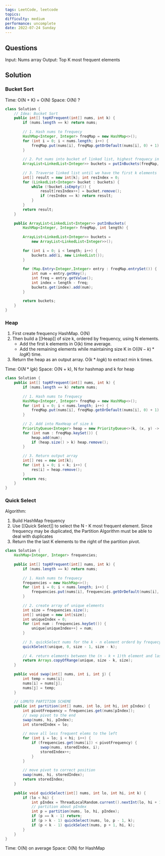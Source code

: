 ```yaml
---
tags: LeetCode, leetcode
topics: 
difficulty: medium
performance: uncomplete
date: 2022-07-24 Sunday
---
```


## Questions

Input: Nums array
Output: Top K most frequent elements

## Solution

### Bucket Sort

Time: O(N + K) = O(N)
Space: O(N) ?

```Java
class Solution {
    // Idea: Bucket Sort
    public int[] topKFrequent(int[] nums, int k) {
        if (nums.length == k) return nums;
        
        // 1. Hash nums to frequecy
        HashMap<Integer, Integer> freqMap = new HashMap<>();
        for (int i = 0; i < nums.length; i++) {
            freqMap.put(nums[i], freqMap.getOrDefault(nums[i], 0) + 1);
        }
        
        // 2. Put nums into bucket of linked list, highest frequecy in front
        ArrayList<LinkedList<Integer>> buckets = putInBuckets(freqMap, nums.length);
        
        // 3. Traverse linked list until we have the first k elements
        int[] result = new int[k]; int resIndex = 0;
        for (LinkedList<Integer> bucket : buckets) {            
            while (!bucket.isEmpty()) {
                result[resIndex++] = bucket.remove();
                if (resIndex == k) return result;
            }
        }
        return result;
    }
    
    public ArrayList<LinkedList<Integer>> putInBuckets(
	    HashMap<Integer, Integer> freqMap, int length) {
        
        ArrayList<LinkedList<Integer>> buckets = 
	        new ArrayList<LinkedList<Integer>>();     
        
        for (int i = 0; i < length; i++) {
	        buckets.add(i, new LinkedList());
	    }
        
        for (Map.Entry<Integer,Integer> entry : freqMap.entrySet()) {
            int num = entry.getKey();
            int freq = entry.getValue();
            int index = length - freq;
            buckets.get(index).add(num);
        }
        
        return buckets;
    }
}

```

### Heap 

1. First create frequency HashMap. O(N)
2. Then build a [[Heap]] of size k, ordered by frequency, using N elements.
   - Add the first k elements in O(k) time average.
   - Add the remaining elements while maintaining size K in O($(N - k) * logK$) time.
3. Return the heap as an output array. O($k*logk$) to extract min k times.

Time: O($N*lgk$) 
Space: O(N + k), N for hashmap and k for heap

```Java
class Solution {
    public int[] topKFrequent(int[] nums, int k) {
        if (nums.length == k) return nums;
        
        // 1. Hash nums to frequecy
        HashMap<Integer, Integer> freqMap = new HashMap<>();
        for (int i = 0; i < nums.length; i++) {
            freqMap.put(nums[i], freqMap.getOrDefault(nums[i], 0) + 1);
        }
        
        // 2. Add into MaxHeap of size k
        PriorityQueue<Integer> heap = new PriorityQueue<>(k, (x, y) -> freqMap.get(x) - freqMap.get(y));
        for (int num : freqMap.keySet()) {
            heap.add(num);
            if (heap.size() > k) heap.remove();
        }
        
        // 3. Return output array
        int[] res = new int[k];
        for (int i = 0; i < k; i++) {
            res[i] = heap.remove();
        }
        return res;
    }
}

```

### Quick Select

Algorithm:
1. Build HashMap frequency
2. Use [[Quick Select]] to select the N - K most frequent element. Since frequency may be duplicated, the Partition Algorithm must be able to deal with duplicates
3. Return the the last K elements to the right of the partition pivot.

```Java
class Solution {
    HashMap<Integer, Integer> frequencies;
    
    public int[] topKFrequent(int[] nums, int k) {
        if (nums.length == k) return nums;
        
        // 1. Hash nums to frequecy
        frequencies = new HashMap<>();
        for (int i = 0; i < nums.length; i++) {
            frequencies.put(nums[i], frequencies.getOrDefault(nums[i], 0) + 1);
        }
        
        // 2. create array of unique elements
        int size = frequencies.size();
        int[] unique = new int[size];
        int uniqueIndex = 0;
        for (int num : frequencies.keySet()) {
            unique[uniqueIndex++] = num;
        }
        
        // 3. quickSelect nums for the k - n element orderd by frequecy
        quickSelect(unique, 0, size - 1, size - k);
        
        // 4. return elements between the (n - k + 1)th element and last element
        return Arrays.copyOfRange(unique, size - k, size);
    }
    
    public void swap(int[] nums, int i, int j) {
        int temp = nums[i];
        nums[i] = nums[j];
        nums[j] = temp;
    }
    
	// LOMUTO PARTITION SCHEME
    public int partition(int[] nums, int lo, int hi, int pIndex) {
        int pivotFrequency = frequencies.get(nums[pIndex]);
        // swap pivot to the end
        swap(nums, hi, pIndex);
        int storedIndex = lo;
        
        // move all less frequent elems to the left
        for (int i = lo; i < hi; i++) {
            if (frequencies.get(nums[i]) < pivotFrequency) {
                swap(nums, storedIndex, i);
                storedIndex++;
            }
        }
        
        // move pivot to correct position
        swap(nums, hi, storedIndex);
        return storedIndex;
    }
    
    public void quickSelect(int[] nums, int lo, int hi, int k) {
        if (lo < hi) {
            int pIndex = ThreadLocalRandom.current().nextInt(lo, hi + 1);
            // partition about pIndex
            int p = partition(nums, lo, hi, pIndex);
            if (p == k - 1) return;
            if (p > k - 1) quickSelect(nums, lo, p - 1, k);
            if (p < k - 1) quickSelect(nums, p + 1, hi, k);
        }
    }   
}        
```

Time: O(N) on average 
Space: O(N) for HashMap

